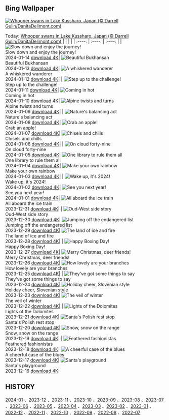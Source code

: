 ## Bing Wallpaper
[![Whooper swans in Lake Kussharo, Japan (© Darrell Gulin/DanitaDelimont.com)](https://cn.bing.com/th?id=OHR.HokkaidoSwans_EN-US0905932812_UHD.jpg&w=1000)](https://cn.bing.com/th?id=OHR.HokkaidoSwans_EN-US0905932812_UHD.jpg&pid=hp&w=3840&h=2160&rs=1&c=4)

Today: [Whooper swans in Lake Kussharo, Japan (© Darrell Gulin/DanitaDelimont.com)](https://cn.bing.com/th?id=OHR.HokkaidoSwans_EN-US0905932812_UHD.jpg&pid=hp&w=3840&h=2160&rs=1&c=4)
  |      |      |      |
| :----: | :----: | :----: |
| ![Slow down and enjoy the journey!](https://cn.bing.com/th?id=OHR.HanaHighway_EN-US0637770298_UHD.jpg&pid=hp&w=384&h=216&rs=1&c=4) <br/> Slow down and enjoy the journey! <br/> 2024-01-14  [download 4K](https://cn.bing.com/th?id=OHR.HanaHighway_EN-US0637770298_UHD.jpg&pid=hp&w=3840&h=2160&rs=1&c=4)| ![Beautiful Bukhansan](https://cn.bing.com/th?id=OHR.BukhansanSeoul_EN-US0422922586_UHD.jpg&pid=hp&w=384&h=216&rs=1&c=4) <br/> Beautiful Bukhansan <br/> 2024-01-13  [download 4K](https://cn.bing.com/th?id=OHR.BukhansanSeoul_EN-US0422922586_UHD.jpg&pid=hp&w=3840&h=2160&rs=1&c=4)| ![A whiskered wanderer](https://cn.bing.com/th?id=OHR.LynxSnow_EN-US9261675170_UHD.jpg&pid=hp&w=384&h=216&rs=1&c=4) <br/> A whiskered wanderer <br/> 2024-01-12  [download 4K](https://cn.bing.com/th?id=OHR.LynxSnow_EN-US9261675170_UHD.jpg&pid=hp&w=3840&h=2160&rs=1&c=4)|
| ![Step up to the challenge!](https://cn.bing.com/th?id=OHR.MilopotamosStairs_EN-US9131506093_UHD.jpg&pid=hp&w=384&h=216&rs=1&c=4) <br/> Step up to the challenge! <br/> 2024-01-11  [download 4K](https://cn.bing.com/th?id=OHR.MilopotamosStairs_EN-US9131506093_UHD.jpg&pid=hp&w=3840&h=2160&rs=1&c=4)| ![Coming in hot](https://cn.bing.com/th?id=OHR.BalloonDay_EN-US9019911805_UHD.jpg&pid=hp&w=384&h=216&rs=1&c=4) <br/> Coming in hot <br/> 2024-01-10  [download 4K](https://cn.bing.com/th?id=OHR.BalloonDay_EN-US9019911805_UHD.jpg&pid=hp&w=3840&h=2160&rs=1&c=4)| ![Alpine twists and turns](https://cn.bing.com/th?id=OHR.BerninaPass_EN-US8788589226_UHD.jpg&pid=hp&w=384&h=216&rs=1&c=4) <br/> Alpine twists and turns <br/> 2024-01-09  [download 4K](https://cn.bing.com/th?id=OHR.BerninaPass_EN-US8788589226_UHD.jpg&pid=hp&w=3840&h=2160&rs=1&c=4)|
| ![Nature's balancing act](https://cn.bing.com/th?id=OHR.DevilsMarbles_EN-US8559239074_UHD.jpg&pid=hp&w=384&h=216&rs=1&c=4) <br/> Nature's balancing act <br/> 2024-01-08  [download 4K](https://cn.bing.com/th?id=OHR.DevilsMarbles_EN-US8559239074_UHD.jpg&pid=hp&w=3840&h=2160&rs=1&c=4)| ![Crab an apple!](https://cn.bing.com/th?id=OHR.CrabappleChaffinch_EN-US1781584314_UHD.jpg&pid=hp&w=384&h=216&rs=1&c=4) <br/> Crab an apple! <br/> 2024-01-07  [download 4K](https://cn.bing.com/th?id=OHR.CrabappleChaffinch_EN-US1781584314_UHD.jpg&pid=hp&w=3840&h=2160&rs=1&c=4)| ![Chisels and chills](https://cn.bing.com/th?id=OHR.HarbinFestival_EN-US7952970209_UHD.jpg&pid=hp&w=384&h=216&rs=1&c=4) <br/> Chisels and chills <br/> 2024-01-06  [download 4K](https://cn.bing.com/th?id=OHR.HarbinFestival_EN-US7952970209_UHD.jpg&pid=hp&w=3840&h=2160&rs=1&c=4)|
| ![On cloud forty-nine](https://cn.bing.com/th?id=OHR.GoldenGateLight_EN-US7749261025_UHD.jpg&pid=hp&w=384&h=216&rs=1&c=4) <br/> On cloud forty-nine <br/> 2024-01-05  [download 4K](https://cn.bing.com/th?id=OHR.GoldenGateLight_EN-US7749261025_UHD.jpg&pid=hp&w=3840&h=2160&rs=1&c=4)| ![One library to rule them all](https://cn.bing.com/th?id=OHR.BodleianCeiling_EN-US7552379941_UHD.jpg&pid=hp&w=384&h=216&rs=1&c=4) <br/> One library to rule them all <br/> 2024-01-04  [download 4K](https://cn.bing.com/th?id=OHR.BodleianCeiling_EN-US7552379941_UHD.jpg&pid=hp&w=3840&h=2160&rs=1&c=4)| ![Make your own rainbow](https://cn.bing.com/th?id=OHR.BhutanSolstice_EN-US7410762908_UHD.jpg&pid=hp&w=384&h=216&rs=1&c=4) <br/> Make your own rainbow <br/> 2024-01-03  [download 4K](https://cn.bing.com/th?id=OHR.BhutanSolstice_EN-US7410762908_UHD.jpg&pid=hp&w=3840&h=2160&rs=1&c=4)|
| ![Wake up, it's 2024!](https://cn.bing.com/th?id=OHR.SleepingFox_EN-US7231760677_UHD.jpg&pid=hp&w=384&h=216&rs=1&c=4) <br/> Wake up, it's 2024! <br/> 2024-01-02  [download 4K](https://cn.bing.com/th?id=OHR.SleepingFox_EN-US7231760677_UHD.jpg&pid=hp&w=3840&h=2160&rs=1&c=4)| ![See you next year!](https://cn.bing.com/th?id=OHR.ThailandNewYears_EN-US7115555089_UHD.jpg&pid=hp&w=384&h=216&rs=1&c=4) <br/> See you next year! <br/> 2024-01-01  [download 4K](https://cn.bing.com/th?id=OHR.ThailandNewYears_EN-US7115555089_UHD.jpg&pid=hp&w=3840&h=2160&rs=1&c=4)| ![All aboard the ice train](https://cn.bing.com/th?id=OHR.TadamiWinter_EN-US6973402256_UHD.jpg&pid=hp&w=384&h=216&rs=1&c=4) <br/> All aboard the ice train <br/> 2023-12-31  [download 4K](https://cn.bing.com/th?id=OHR.TadamiWinter_EN-US6973402256_UHD.jpg&pid=hp&w=3840&h=2160&rs=1&c=4)|
| ![Oud-West side story](https://cn.bing.com/th?id=OHR.BlueAmsterdam_EN-US6868017848_UHD.jpg&pid=hp&w=384&h=216&rs=1&c=4) <br/> Oud-West side story <br/> 2023-12-30  [download 4K](https://cn.bing.com/th?id=OHR.BlueAmsterdam_EN-US6868017848_UHD.jpg&pid=hp&w=3840&h=2160&rs=1&c=4)| ![Jumping off the endangered list](https://cn.bing.com/th?id=OHR.GreenlandHumpback_EN-US0330682837_UHD.jpg&pid=hp&w=384&h=216&rs=1&c=4) <br/> Jumping off the endangered list <br/> 2023-12-29  [download 4K](https://cn.bing.com/th?id=OHR.GreenlandHumpback_EN-US0330682837_UHD.jpg&pid=hp&w=3840&h=2160&rs=1&c=4)| ![The land of ice and fire](https://cn.bing.com/th?id=OHR.KirkjufellAurora_EN-US0249270913_UHD.jpg&pid=hp&w=384&h=216&rs=1&c=4) <br/> The land of ice and fire <br/> 2023-12-28  [download 4K](https://cn.bing.com/th?id=OHR.KirkjufellAurora_EN-US0249270913_UHD.jpg&pid=hp&w=3840&h=2160&rs=1&c=4)|
| ![Happy Boxing Day!](https://cn.bing.com/th?id=OHR.BoxingDaySunrise_EN-US9951041123_UHD.jpg&pid=hp&w=384&h=216&rs=1&c=4) <br/> Happy Boxing Day! <br/> 2023-12-27  [download 4K](https://cn.bing.com/th?id=OHR.BoxingDaySunrise_EN-US9951041123_UHD.jpg&pid=hp&w=3840&h=2160&rs=1&c=4)| ![Merry Christmas, deer friends!](https://cn.bing.com/th?id=OHR.CaribouChristmas_EN-US9744655068_UHD.jpg&pid=hp&w=384&h=216&rs=1&c=4) <br/> Merry Christmas, deer friends! <br/> 2023-12-26  [download 4K](https://cn.bing.com/th?id=OHR.CaribouChristmas_EN-US9744655068_UHD.jpg&pid=hp&w=3840&h=2160&rs=1&c=4)| ![How lovely are your branches](https://cn.bing.com/th?id=OHR.EstoniaXmasEve_EN-US9431079565_UHD.jpg&pid=hp&w=384&h=216&rs=1&c=4) <br/> How lovely are your branches <br/> 2023-12-25  [download 4K](https://cn.bing.com/th?id=OHR.EstoniaXmasEve_EN-US9431079565_UHD.jpg&pid=hp&w=3840&h=2160&rs=1&c=4)|
| ![They've got some things to say](https://cn.bing.com/th?id=OHR.FestivusPenguins_EN-US9322662873_UHD.jpg&pid=hp&w=384&h=216&rs=1&c=4) <br/> They've got some things to say <br/> 2023-12-24  [download 4K](https://cn.bing.com/th?id=OHR.FestivusPenguins_EN-US9322662873_UHD.jpg&pid=hp&w=3840&h=2160&rs=1&c=4)| ![Holiday cheer, Slovenian style](https://cn.bing.com/th?id=OHR.LjubljanaLights_EN-US9215683814_UHD.jpg&pid=hp&w=384&h=216&rs=1&c=4) <br/> Holiday cheer, Slovenian style <br/> 2023-12-23  [download 4K](https://cn.bing.com/th?id=OHR.LjubljanaLights_EN-US9215683814_UHD.jpg&pid=hp&w=3840&h=2160&rs=1&c=4)| ![The veil of winter](https://cn.bing.com/th?id=OHR.BavarianSolstice_EN-US9111666986_UHD.jpg&pid=hp&w=384&h=216&rs=1&c=4) <br/> The veil of winter <br/> 2023-12-22  [download 4K](https://cn.bing.com/th?id=OHR.BavarianSolstice_EN-US9111666986_UHD.jpg&pid=hp&w=3840&h=2160&rs=1&c=4)|
| ![Lights of the Dolomites](https://cn.bing.com/th?id=OHR.ValGardenaItaly_EN-US8887980856_UHD.jpg&pid=hp&w=384&h=216&rs=1&c=4) <br/> Lights of the Dolomites <br/> 2023-12-21  [download 4K](https://cn.bing.com/th?id=OHR.ValGardenaItaly_EN-US8887980856_UHD.jpg&pid=hp&w=3840&h=2160&rs=1&c=4)| ![Santa's Polish rest stop](https://cn.bing.com/th?id=OHR.WarsawChristmas_EN-US8819312496_UHD.jpg&pid=hp&w=384&h=216&rs=1&c=4) <br/> Santa's Polish rest stop <br/> 2023-12-20  [download 4K](https://cn.bing.com/th?id=OHR.WarsawChristmas_EN-US8819312496_UHD.jpg&pid=hp&w=3840&h=2160&rs=1&c=4)| ![Snow, snow on the range](https://cn.bing.com/th?id=OHR.CapitolReefSnow_EN-US8594085615_UHD.jpg&pid=hp&w=384&h=216&rs=1&c=4) <br/> Snow, snow on the range <br/> 2023-12-19  [download 4K](https://cn.bing.com/th?id=OHR.CapitolReefSnow_EN-US8594085615_UHD.jpg&pid=hp&w=3840&h=2160&rs=1&c=4)|
| ![Feathered fashionistas](https://cn.bing.com/th?id=OHR.WinterWaxwings_EN-US8520915413_UHD.jpg&pid=hp&w=384&h=216&rs=1&c=4) <br/> Feathered fashionistas <br/> 2023-12-18  [download 4K](https://cn.bing.com/th?id=OHR.WinterWaxwings_EN-US8520915413_UHD.jpg&pid=hp&w=3840&h=2160&rs=1&c=4)| ![A cheerful case of the blues](https://cn.bing.com/th?id=OHR.GrandPlaceXmas_EN-US8451269457_UHD.jpg&pid=hp&w=384&h=216&rs=1&c=4) <br/> A cheerful case of the blues <br/> 2023-12-17  [download 4K](https://cn.bing.com/th?id=OHR.GrandPlaceXmas_EN-US8451269457_UHD.jpg&pid=hp&w=3840&h=2160&rs=1&c=4)| ![Santa's playground](https://cn.bing.com/th?id=OHR.SantaPark_EN-US8274997583_UHD.jpg&pid=hp&w=384&h=216&rs=1&c=4) <br/> Santa's playground <br/> 2023-12-16  [download 4K](https://cn.bing.com/th?id=OHR.SantaPark_EN-US8274997583_UHD.jpg&pid=hp&w=3840&h=2160&rs=1&c=4)|

  
  ## HISTORY
  [2024-01](https://github.com/Underglaze-Blue/bingwallpaper/tree/main/archive/2024-01/) 、[2023-12](https://github.com/Underglaze-Blue/bingwallpaper/tree/main/archive/2023-12/) 、[2023-11](https://github.com/Underglaze-Blue/bingwallpaper/tree/main/archive/2023-11/) 、[2023-10](https://github.com/Underglaze-Blue/bingwallpaper/tree/main/archive/2023-10/) 、[2023-09](https://github.com/Underglaze-Blue/bingwallpaper/tree/main/archive/2023-09/) 、[2023-08](https://github.com/Underglaze-Blue/bingwallpaper/tree/main/archive/2023-08/) 、[2023-07](https://github.com/Underglaze-Blue/bingwallpaper/tree/main/archive/2023-07/) 、[2023-06](https://github.com/Underglaze-Blue/bingwallpaper/tree/main/archive/2023-06/) 、[2023-05](https://github.com/Underglaze-Blue/bingwallpaper/tree/main/archive/2023-05/) 、[2023-04](https://github.com/Underglaze-Blue/bingwallpaper/tree/main/archive/2023-04/) 、[2023-03](https://github.com/Underglaze-Blue/bingwallpaper/tree/main/archive/2023-03/) 、[2023-02](https://github.com/Underglaze-Blue/bingwallpaper/tree/main/archive/2023-02/) 、[2023-01](https://github.com/Underglaze-Blue/bingwallpaper/tree/main/archive/2023-01/) 、[2022-12](https://github.com/Underglaze-Blue/bingwallpaper/tree/main/archive/2022-12/) 、[2022-11](https://github.com/Underglaze-Blue/bingwallpaper/tree/main/archive/2022-11/) 、[2022-10](https://github.com/Underglaze-Blue/bingwallpaper/tree/main/archive/2022-10/) 、[2022-09](https://github.com/Underglaze-Blue/bingwallpaper/tree/main/archive/2022-09/) 、[2022-08](https://github.com/Underglaze-Blue/bingwallpaper/tree/main/archive/2022-08/) 、[2022-07](https://github.com/Underglaze-Blue/bingwallpaper/tree/main/archive/2022-07/) 